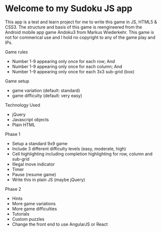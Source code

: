 # Welcome to my Sudoku JS app 


This app is a test and learn project for me to write this game in JS, HTML5 & CSS3. The structure and basis of this game is reengineered from the Android mobile app game Andoku3 from Markus Wiederkehr. This game is not for commerical use and I hold no copyright to any of the game play and IPs.

Game rules

- Number 1-9 appearing only once for each row; And
- Number 1-9 appearing only once for each column; And
- Number 1-9 appearing only once for each 3x3 sub-grid (box)

Game setup

- game variation (default: standard)
- game difficulty (default: very easy)

Technology Used

- jQuery
- Javascript objects
- Plain HTML

Phase 1

- Setup a standard 9x9 game
- Include 3 different difficulty levels (easy, moderate, high)
- Cell highlighting including completion highlighting for row, column and sub-grid
- Illegal move indicator
- Timer
- Pause (resume game)
- Write this in plain JS (maybe jQuery)

Phase 2

- Hints
- More game variations
- More game difficulties
- Tutorials
- Custom puzzles
- Change the front end to use AngularJS or React

